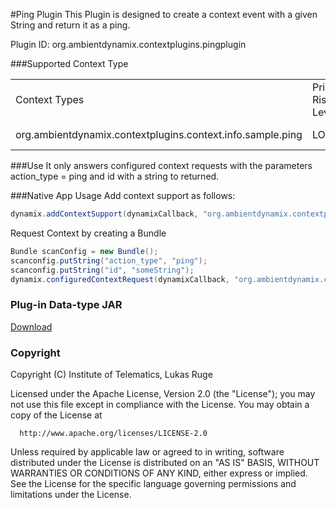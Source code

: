 #Ping Plugin
This Plugin is designed to create a context event with a given String and return it as a ping.

Plugin ID: org.ambientdynamix.contextplugins.pingplugin

###Supported Context Type
<table>
    <tr>
        <td>Context Types</td><td>Privacy Risk Level</td><td>Data Types</td><td>Description</td>
    </tr>
    <tr>
        <td>org.ambientdynamix.contextplugins.context.info.sample.ping</td><td>LOW</td><td>PingContextInfo</td><td>Returned Ping</td>
    </tr>
</table>

###Use
It only answers configured context requests with the parameters action_type = ping and id with a string to returned.

###Native App Usage
Add context support as follows:

```Java
dynamix.addContextSupport(dynamixCallback, "org.ambientdynamix.contextplugins.context.info.sample.ping");
```
    
Request Context by creating a Bundle

```Java
Bundle scanConfig = new Bundle();
scanconfig.putString("action_type", "ping");
scanconfig.putString("id", "someString");
dynamix.configuredContextRequest(dynamixCallback, "org.ambientdynamix.contextplugins.pingplugin", "org.ambientdynamix.contextplugins.context.info.sample.ping", scanConfig);
```    
### Plug-in Data-type JAR

[Download](https://github.com/TVLuke/DynamixPingPlugin/raw/master/dist/org.ambientdynamix.contextplugins.pingplugin_datatypes_1.0.0.jar "Ping jar")

### Copyright

Copyright (C) Institute of Telematics, Lukas Ruge

Licensed under the Apache License, Version 2.0 (the "License");
you may not use this file except in compliance with the License.
You may obtain a copy of the License at

      http://www.apache.org/licenses/LICENSE-2.0

Unless required by applicable law or agreed to in writing, software
distributed under the License is distributed on an "AS IS" BASIS,
WITHOUT WARRANTIES OR CONDITIONS OF ANY KIND, either express or implied.
See the License for the specific language governing permissions and
limitations under the License.